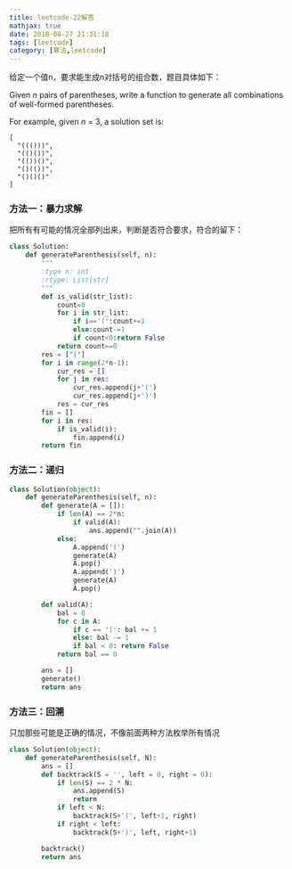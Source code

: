 ```yaml
---
title: leetcode-22解答
mathjax: true
date: 2018-08-27 21:31:18
tags: [leetcode]
category: [算法,leetcode]
---
```


给定一个值n，要求能生成n对括号的组合数，题目具体如下：

Given *n* pairs of parentheses, write a function to generate all combinations of well-formed parentheses.

<!--more-->

For example, given *n* = 3, a solution set is:

```
[
  "((()))",
  "(()())",
  "(())()",
  "()(())",
  "()()()"
]
```

 ### 方法一：暴力求解

把所有有可能的情况全部列出来，判断是否符合要求，符合的留下：

```python
class Solution:
    def generateParenthesis(self, n):
        """
        :type n: int
        :rtype: List[str]
        """
        def is_valid(str_list):
            count=0
            for i in str_list:
                if i=='(':count+=1
                else:count-=1
                if count<0:return False
            return count==0
        res = ["("]
        for i in range(2*n-1):
            cur_res = []
            for j in res:
                cur_res.append(j+'(')
                cur_res.append(j+')')
            res = cur_res
        fin = []
        for i in res:
            if is_valid(i):
                fin.append(i)
        return fin
```

### 方法二：递归

```python
class Solution(object):
    def generateParenthesis(self, n):
        def generate(A = []):
            if len(A) == 2*n:
                if valid(A):
                    ans.append("".join(A))
            else:
                A.append('(')
                generate(A)
                A.pop()
                A.append(')')
                generate(A)
                A.pop()

        def valid(A):
            bal = 0
            for c in A:
                if c == '(': bal += 1
                else: bal -= 1
                if bal < 0: return False
            return bal == 0

        ans = []
        generate()
        return ans
```

### 方法三：回溯

只加那些可能是正确的情况，不像前面两种方法枚举所有情况

```python
class Solution(object):
    def generateParenthesis(self, N):
        ans = []
        def backtrack(S = '', left = 0, right = 0):
            if len(S) == 2 * N:
                ans.append(S)
                return
            if left < N:
                backtrack(S+'(', left+1, right)
            if right < left:
                backtrack(S+')', left, right+1)

        backtrack()
        return ans
```

